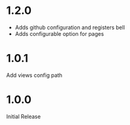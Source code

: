 # 1.2.0
* Adds github configuration and registers bell
* Adds configurable option for pages

# 1.0.1
Add views config path

# 1.0.0
Initial Release